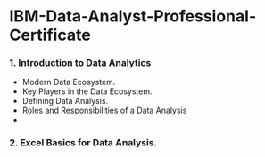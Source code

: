 # **IBM-Data-Analyst-Professional-Certificate** 

### **1. Introduction to Data Analytics**
+ Modern Data Ecosystem.
+ Key Players in the Data Ecosystem.
+ Defining Data Analysis. 
+ Roles and Responsibilities of a Data Analysis
+ 
### **2. Excel Basics for Data Analysis.** 
### 
### 
###
###
